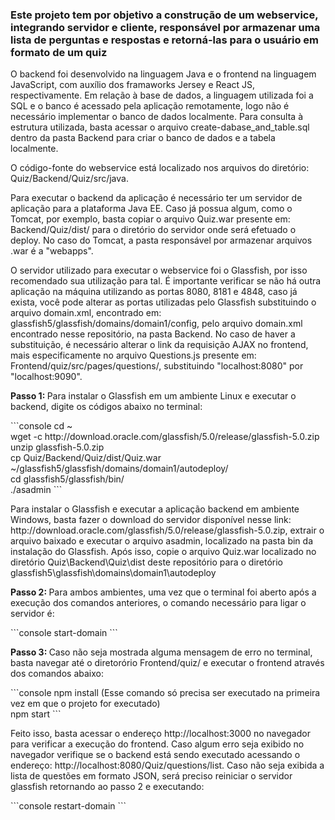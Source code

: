 <h3>Este projeto tem por objetivo a construção de um webservice, integrando servidor e cliente, responsável por armazenar uma lista de perguntas e respostas e retorná-las para o usuário em formato de um quiz</h3>


<p>O backend foi desenvolvido na linguagem Java e o frontend na linguagem JavaScript, com auxílio dos framaworks Jersey e React JS, respectivamente. Em relação à base de dados, a linguagem utilizada foi a SQL e o banco é acessado pela aplicação remotamente, logo não é necessário implementar o banco de dados localmente. Para consulta à estrutura utilizada, basta acessar o arquivo create-dabase_and_table.sql dentro da pasta Backend para criar o banco de dados e a tabela localmente.</p>

<p>O código-fonte do webservice está localizado nos arquivos do diretório: Quiz/Backend/Quiz/src/java.</p>

<p>Para executar o backend da aplicação é necessário ter um servidor de aplicação para a plataforma Java EE. Caso já possua algum, como o Tomcat, por exemplo, basta copiar o arquivo Quiz.war presente em: Backend/Quiz/dist/ para o diretório do servidor onde será efetuado o deploy. No caso do Tomcat, a pasta responsável por armazenar arquivos .war é a "webapps".</p>

<p>O servidor utilizado para executar o webservice foi o Glassfish, por isso recomendado sua utilização para tal. É importante verificar se não há outra aplicação na máquina utilizando as portas 8080, 8181 e 4848, caso já exista, você pode alterar as portas utilizadas pelo Glassfish substituindo o arquivo domain.xml, encontrado em: glassfish5/glassfish/domains/domain1/config, pelo arquivo domain.xml encontrado nesse repositório, na pasta Backend. No caso de haver a substituição, é necessário alterar o link da requisição AJAX no frontend, mais especificamente no arquivo Questions.js presente em: Frontend/quiz/src/pages/questions/, substituindo "localhost:8080" por "localhost:9090".</p>


<p><b>Passo 1: </b>Para instalar o Glassfish em um ambiente Linux e executar o backend, digite os códigos abaixo no terminal:</p>

<p>
  ```console
cd ~ <br />
wget -c http://download.oracle.com/glassfish/5.0/release/glassfish-5.0.zip <br />
unzip glassfish-5.0.zip <br />
cp Quiz/Backend/Quiz/dist/Quiz.war ~/glassfish5/glassfish/domains/domain1/autodeploy/ <br />
cd glassfish5/glassfish/bin/ <br />
./asadmin 
```
</p>

<p>Para instalar o Glassfish e executar a aplicação backend em ambiente Windows, basta fazer o download do servidor disponível nesse link: http://download.oracle.com/glassfish/5.0/release/glassfish-5.0.zip, extrair o arquivo baixado e executar o arquivo asadmin, localizado na pasta bin da instalação do Glassfish. Após isso, copie o arquivo Quiz.war localizado no diretório Quiz\Backend\Quiz\dist deste repositório para o diretório glassfish5\glassfish\domains\domain1\autodeploy</p>

<p><b>Passo 2: </b>Para ambos ambientes, uma vez que o terminal foi aberto após a execução dos comandos anteriores, o comando necessário para ligar o servidor é:</p> 

<p>
```console
start-domain
```
</p>

<p><b>Passo 3: </b>Caso não seja mostrada alguma mensagem de erro no terminal, basta navegar até o diretorório Frontend/quiz/ e executar o frontend através dos comandos abaixo: </p>

<p>
```console
npm install (Esse comando só precisa ser executado na primeira vez em que o projeto for executado)<br />
npm start
```
</p>

<p>Feito isso, basta acessar o endereço http://localhost:3000 no navegador para verificar a execução do frontend. Caso algum erro seja exibido no navegador verifique se o backend está sendo executado acessando o endereço: http://localhost:8080/Quiz/questions/list. Caso não seja exibida a lista de questões em formato JSON, será preciso reiniciar o servidor glassfish retornando ao passo 2 e executando:</p>

<p>
```console
restart-domain
```
</p> 
